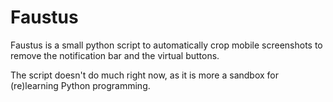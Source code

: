 # Faustus

Faustus is a small python script to automatically crop mobile screenshots to
remove the notification bar and the virtual buttons.

The script doesn't do much right now, as it is more a sandbox for (re)learning
Python programming.
